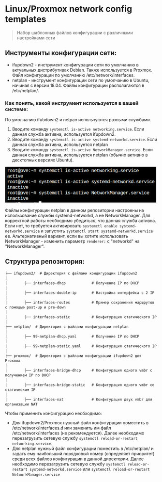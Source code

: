 # Linux/Proxmox network config templates

>Набор шаблонных файлов конфигурации с различными настройками сети 

## Инструменты конфигурации сети:

- ifupdown2 - инструмент конфигурации сети по умолчанию в актуальных дистрибутивах Debian. Также используется в Proxmox. Файл конфигурации по умолчанию /etc/network/interfaces. 
- netplan - инструмент конфигурации сети по умолчанию в Ubuntu, начиная с версии 18.04. Файлы конфигурации располагаются в /etc/netplan/.

### Как понять, какой инструмент используется в вашей системе:
По умолчанию ifubdown2 и netpan используются разными службами.
1) Вводите команду `systemctl is-active networking.service`. Если данная служба активна, используется ifupdown2.
2) Вводите команду `systemctl is-active systemd-networkd.service`. Если данная служба активна, используется netplan
3) Вводите команду `systemctl is-active NetworkManager.service`. Если данная служба активна, используется netplan (обычно активно в десктопных версиях Ubuntu).

<img src=".git_img/services.png" alt="Описание изображения" width="500px">

Файлы конфигурации netplan в данном репозитории настроены на использование службы systemd-networkd, а не NetworkManager. Для корректной работы необходимо убедиться, что данная служба активна. Если нет, то требуется активировать `systemctl enable systemd-networkd.service` и запустить `systemctl start systemd-networkd.service` ее. Альтернативный вариант, если вы хотите использовать NetworkManager - изменить параметр `renderer:` с "networkd" на "NetworkManager".

## Структура репозитория:

```  
├── ifupdown2/  # Директория c файлами конфигурации ifupdown2
│
│        ├── interfaces-dhcp            # Получение IP по DHCP
│
│        ├── interfaces-double-ip       # Настройка интерфейса с 2 IP
│
│        ├── interfaces-routes          # Пример сохранения маршрутов с помощью post-up и pre-down
│
│        ├── interfaces-static          # Конфигурация статического IP
│  
├── netplan/  # Директория c файлами конфигурации netplan
│
│        ├── 99-netplan-dhcp.yaml       # Получение IP по DHCP
│
│        ├── 99-netplan-static.yaml     # Конфигурация статического IP
│
├── proxmox/  # Директория c файлами конфигурации ifupdown2 для Proxmox
│
│        ├── interfaces-bridge-dhcp     # Конфигурация одного vmbr с получением IP по DHCP
│
│        ├── interfaces-bridge-static   # Конфигурация одного vmbr со статическим IP
│
│        ├── interfaces-nat             # Конфигурация двух vmbr для организации NAT 

```

Чтобы применить конфигурацию необходимо:
- Для ifupdown2/Proxmox нужный файл конфигурации поместить в /etc/network/interfaces.d или заменить им файл /etc/network/interfaces (не рекомендуется). Далее необходимо перезагрузить сетевую службу `systemctl reload-or-restart networking.service`.
- Для netplan нужный файл конфигурации поместить в /etc/netplan/ и задать ему наибольший порядковый номер (определяет приоритет) среди всех файлов конфигурации в данной директории. Далее необходимо перезагрузить сетевую службу `systemctl reload-or-restart systemd-networkd.service` или `systemctl reload-or-restart NetworkManager.service`
